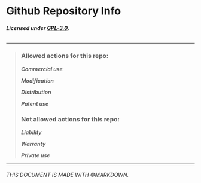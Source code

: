 # Github Repository Info
###### **Licensed under [GPL-3.0](https://github.com/sjwon0368/login-theme-classic/blob/main/LICENSE).**
------
> ### Allowed actions for this repo:
>
>_**Commercial use**_
>
>_**Modification**_
>
>_**Distribution**_
>
>_**Patent use**_
>
> ### Not allowed actions for this repo:
>
>_**Liability**_
>
>_**Warranty**_
>
>_**Private use**_

------
###### THIS DOCUMENT IS MADE WITH &copy;MARKDOWN.
